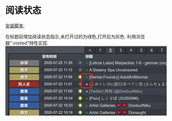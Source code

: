 阅读状态
=========

[安装脚本](https://sleazyfork.org/zh-CN/scripts/415726);

在标题前增加阅读状态指示,未打开过的为绿色,打开后为灰色. 利用浏览器":visited"特性实现.
![预览](./images/screenshot.png)
